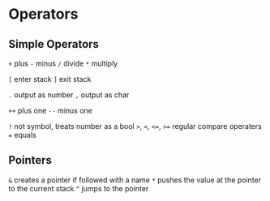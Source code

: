 # Operators

## Simple Operators
`+` plus
`-` minus
`/` divide
`*` multiply

`[` enter stack
`]` exit stack

`.` output as number
`,` output as char

`++` plus one
`--` minus one

`!` not symbol, treats number as a bool
`>`, `<`, `<=`, `>=` regular compare operaters
`=` equals
 
## Pointers
`&` creates a pointer if followed with a name
`*` pushes the value at the pointer to the current stack
`^` jumps to the pointer
